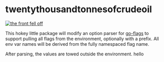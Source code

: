 # twentythousandtonnesofcrudeoil

[![the front fell off](https://img.youtube.com/vi/3m5qxZm_JqM/0.jpg)](https://www.youtube.com/watch?v=3m5qxZm_JqM)

This hokey little package will modify an option parser for
[go-flags](https://godoc.org/github.com/jessevdk/go-flags) to support pulling
all flags from the environment, optionally with a prefix. All env var names
will be derived from the fully namespaced flag name.

After parsing, the values are towed outside the environment.
hello
